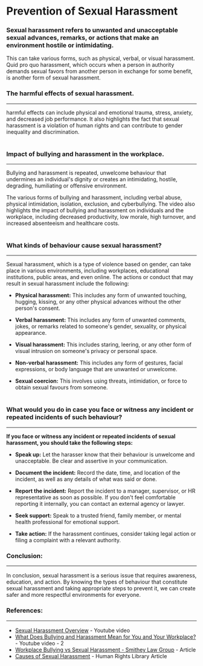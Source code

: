 # Prevention of Sexual Harassment 

### Sexual harassment refers to unwanted and unacceptable sexual advances, remarks, or actions that make an environment hostile or intimidating. 

This can take various forms, such as physical, verbal, or visual harassment. Quid pro quo harassment, which occurs when a person in authority demands sexual favors from another person in exchange for some benefit, is another form of sexual harassment.
<br>

### **The harmful effects of sexual harassment.**
<hr>
 harmful effects can include physical and emotional trauma, stress, anxiety, and decreased job performance. It also highlights the fact that sexual harassment is a violation of human rights and can contribute to gender inequality and discrimination.
<br><br>

### **Impact of bullying and harassment in the workplace.**
<hr>

Bullying and harassment is repeated, unwelcome behaviour that undermines an individual's dignity or creates an intimidating, hostile, degrading, humiliating or offensive environment.

The various forms of bullying and harassment, including verbal abuse, physical intimidation, isolation, exclusion, and cyberbullying. The video also highlights the impact of bullying and harassment on individuals and the workplace, including decreased productivity, low morale, high turnover, and increased absenteeism and healthcare costs.
<br><br>

###  **What kinds of behaviour cause sexual harassment?**
<hr>

Sexual harassment, which is a type of violence based on gender, can take place in various environments, including workplaces, educational institutions, public areas, and even online. The actions or conduct that may result in sexual harassment include the following:

* **Physical harassment:** This includes any form of unwanted touching, hugging, kissing, or any other physical advances without the other person's consent.

* **Verbal harassment:** This includes any form of unwanted comments, jokes, or remarks related to someone's gender, sexuality, or physical appearance.

* **Visual harassment:** This includes staring, leering, or any other form of visual intrusion on someone's privacy or personal space.

* **Non-verbal harassment:** This includes any form of gestures, facial expressions, or body language that are unwanted or unwelcome.

* **Sexual coercion:** This involves using threats, intimidation, or force to obtain sexual favours from someone.
<br><br>

### **What would you do in case you face or witness any  incident or repeated incidents of such behaviour?**
<hr>

 **If you face or witness any incident or repeated incidents of sexual harassment, you should take the following steps:**

* **Speak up:** Let the harasser know that their behaviour is unwelcome and unacceptable. Be clear and assertive in your communication.

* **Document the incident:** Record the date, time, and location of the incident, as well as any details of what was said or done.

* **Report the incident:** Report the incident to a manager, supervisor, or HR representative as soon as possible. If you don't feel comfortable reporting it internally, you can contact an external agency or lawyer.

* **Seek support:** Speak to a trusted friend, family member, or mental health professional for emotional support.

* **Take action:** If the harassment continues, consider taking legal action or filing a complaint with a relevant authority.        
    

### **Conclusion:**<hr>
In conclusion, sexual harassment is a serious issue that requires awareness, education, and action. By knowing the types of behaviour that constitute sexual harassment and taking appropriate steps to prevent it, we can create safer and more respectful environments for everyone.

### **References:**<hr>
* [Sexual Harassment Overview](https://www.youtube.com/watch?v=Ue3BTGW3uRQ) - Youtube video 
* [What Does Bullying and Harassment Mean for You and Your Workplace?](https://www.youtube.com/watch?v=u7e2c6v1oDs) - Youtube video - 2
* [Workplace Bullying vs Sexual Harassment - Smithey Law Group](https://smitheylaw.com/know-the-difference-between-workplace-bullying-and-sexual-harassment/) - Article
* [Causes of Sexual Harassment](http://hrlibrary.umn.edu/svaw/harassment/explore/3causes.htm) - Human Rights Library Article